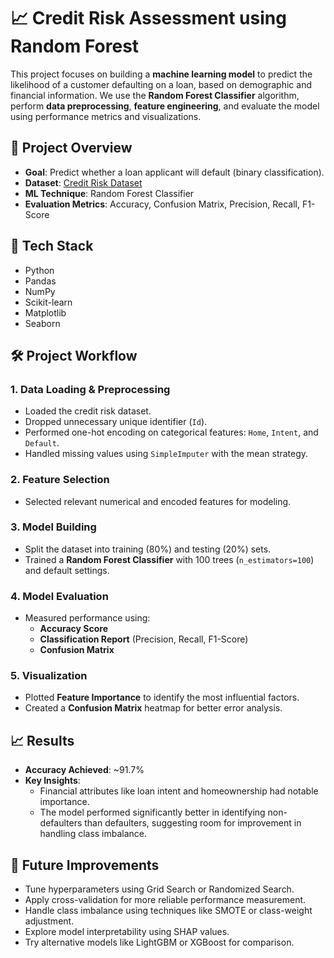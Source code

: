 # 📈 Credit Risk Assessment using Random Forest

This project focuses on building a **machine learning model** to predict the likelihood of a customer defaulting on a loan, based on demographic and financial information. We use the **Random Forest Classifier** algorithm, perform **data preprocessing**, **feature engineering**, and evaluate the model using performance metrics and visualizations.

## 📌 Project Overview

- **Goal**: Predict whether a loan applicant will default (binary classification).
- **Dataset**: [Credit Risk Dataset](https://www.kaggle.com/datasets)
- **ML Technique**: Random Forest Classifier
- **Evaluation Metrics**: Accuracy, Confusion Matrix, Precision, Recall, F1-Score

## 🧰 Tech Stack

- Python
- Pandas
- NumPy
- Scikit-learn
- Matplotlib
- Seaborn

## 🛠️ Project Workflow

### 1. **Data Loading & Preprocessing**
- Loaded the credit risk dataset.
- Dropped unnecessary unique identifier (`Id`).
- Performed one-hot encoding on categorical features: `Home`, `Intent`, and `Default`.
- Handled missing values using `SimpleImputer` with the mean strategy.

### 2. **Feature Selection**
- Selected relevant numerical and encoded features for modeling.

### 3. **Model Building**
- Split the dataset into training (80%) and testing (20%) sets.
- Trained a **Random Forest Classifier** with 100 trees (`n_estimators=100`) and default settings.

### 4. **Model Evaluation**
- Measured performance using:
  - **Accuracy Score**
  - **Classification Report** (Precision, Recall, F1-Score)
  - **Confusion Matrix**

### 5. **Visualization**
- Plotted **Feature Importance** to identify the most influential factors.
- Created a **Confusion Matrix** heatmap for better error analysis.

## 📈 Results

- **Accuracy Achieved**: ~91.7%
- **Key Insights**:
  - Financial attributes like loan intent and homeownership had notable importance.
  - The model performed significantly better in identifying non-defaulters than defaulters, suggesting room for improvement in handling class imbalance.

## 🚀 Future Improvements

- Tune hyperparameters using Grid Search or Randomized Search.
- Apply cross-validation for more reliable performance measurement.
- Handle class imbalance using techniques like SMOTE or class-weight adjustment.
- Explore model interpretability using SHAP values.
- Try alternative models like LightGBM or XGBoost for comparison.
